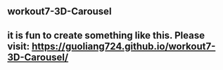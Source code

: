 ## workout7-3D-Carousel

## it is fun to create something like this. Please visit: https://guoliang724.github.io/workout7-3D-Carousel/ 
